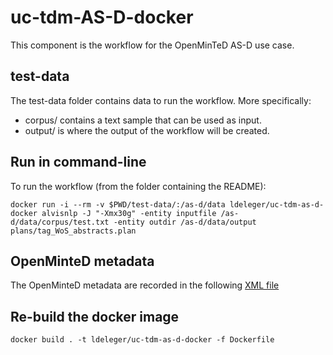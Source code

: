 # uc-tdm-AS-D-docker

This component is the workflow for the OpenMinTeD AS-D use case.

## test-data
The test-data folder contains data to run the workflow. More specifically:
* corpus/ contains a text sample that can be used as input.
* output/ is where the output of the workflow will be created.

## Run in command-line

To run the workflow (from the folder containing the README):

```docker run -i --rm -v $PWD/test-data/:/as-d/data ldeleger/uc-tdm-as-d-docker alvisnlp -J "-Xmx30g" -entity inputfile /as-d/data/corpus/test.txt -entity outdir /as-d/data/output plans/tag_WoS_abstracts.plan```

## OpenMinteD metadata

The OpenMinteD metadata are recorded in the following [XML file](as-d.metadata.xml)

## Re-build the docker image

```docker build . -t ldeleger/uc-tdm-as-d-docker -f Dockerfile```
